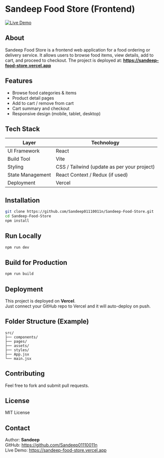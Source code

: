  # Sandeep Food Store (Frontend)

[![Live Demo](https://img.shields.io/badge/demo-online-brightgreen)](https://sandeep-food-store.vercel.app)

## About

Sandeep Food Store is a frontend web application for a food ordering or delivery service.
It allows users to browse food items, view details, add to cart, and proceed to checkout.
The project is deployed at: **https://sandeep-food-store.vercel.app**

## Features

- Browse food categories & items
- Product detail pages
- Add to cart / remove from cart
- Cart summary and checkout
- Responsive design (mobile, tablet, desktop)

## Tech Stack

| Layer | Technology |
|------|------------|
| UI Framework | React |
| Build Tool | Vite |
| Styling | CSS / Tailwind (update as per your project) |
| State Management | React Context / Redux (if used) |
| Deployment | Vercel |

## Installation

```bash
git clone https://github.com/Sandeep01110011n/Sandeep-Food-Store.git
cd Sandeep-Food-Store
npm install
```

## Run Locally

```bash
npm run dev
```

## Build for Production

```bash
npm run build
```

## Deployment

This project is deployed on **Vercel**.  
Just connect your GitHub repo to Vercel and it will auto-deploy on push.

## Folder Structure (Example)

```
src/
├── components/
├── pages/
├── assets/
├── styles/
├── App.jsx
└── main.jsx
```

## Contributing

Feel free to fork and submit pull requests.

## License

MIT License

## Contact

Author: **Sandeep**  
GitHub: https://github.com/Sandeep01110011n  
Live Demo: https://sandeep-food-store.vercel.app
